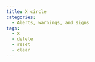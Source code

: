 ```yaml
---
title: X circle
categories:
  - Alerts, warnings, and signs
tags:
  - x
  - delete
  - reset
  - clear
---
```

